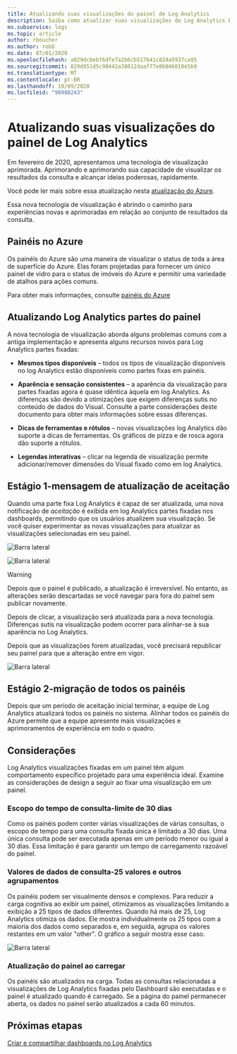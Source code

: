 ```yaml
---
title: Atualizando suas visualizações do painel de Log Analytics
description: Saiba como atualizar suas visualizações de Log Analytics Dashboard com consultas que podem fornecer ideias poderosas.
ms.subservice: logs
ms.topic: article
author: rboucher
ms.author: robb
ms.date: 07/01/2020
ms.openlocfilehash: a029dcbebf6dfe7a2b6cb517641c824a5937ca95
ms.sourcegitcommit: 829d951d5c90442a38012daaf77e86046018e5b9
ms.translationtype: MT
ms.contentlocale: pt-BR
ms.lasthandoff: 10/09/2020
ms.locfileid: "90988243"
---
```

# <a name="upgrading-your-log-analytics-dashboard-visualizations"></a>Atualizando suas visualizações do painel de Log Analytics

Em fevereiro de 2020, apresentamos uma tecnologia de visualização aprimorada. Aprimorando e aprimorando sua capacidade de visualizar os resultados da consulta e alcançar ideias poderosas, rapidamente. 

Você pode ler mais sobre essa atualização nesta [atualização do Azure](https://azure.microsoft.com/updates/azure-monitor-log-analytics-upgraded-results-visualization/). 

Essa nova tecnologia de visualização é abrindo o caminho para experiências novas e aprimoradas em relação ao conjunto de resultados da consulta. 

## <a name="dashboards-in-azure"></a>Painéis no Azure

Os painéis do Azure são uma maneira de visualizar o status de toda a área de superfície do Azure. Elas foram projetadas para fornecer um único painel de vidro para o status de imóveis do Azure e permitir uma variedade de atalhos para ações comuns. 

Para obter mais informações, consulte [painéis do Azure](../../azure-portal/azure-portal-dashboards.md)


## <a name="upgrading-log-analytics-dashboard-parts"></a>Atualizando Log Analytics partes do painel

A nova tecnologia de visualização aborda alguns problemas comuns com a antiga implementação e apresenta alguns recursos novos para Log Analytics partes fixadas: 

- **Mesmos tipos disponíveis** – todos os tipos de visualização disponíveis no log Analytics estão disponíveis como partes fixas em painéis.

- **Aparência e sensação consistentes** – a aparência da visualização para partes fixadas agora é quase idêntica àquela em log Analytics. As diferenças são devido a otimizações que exigem diferenças sutis no conteúdo de dados do Visual. Consulte a parte considerações deste documento para obter mais informações sobre essas diferenças.

- **Dicas de ferramentas e rótulos** – novas visualizações log Analytics dão suporte a dicas de ferramentas. Os gráficos de pizza e de rosca agora dão suporte a rótulos.

- **Legendas interativas** – clicar na legenda de visualização permite adicionar/remover dimensões do Visual fixado como em log Analytics.

## <a name="stage-1---opt-in-upgrade-message"></a>Estágio 1-mensagem de atualização de aceitação

Quando uma parte fixa Log Analytics é capaz de ser atualizada, uma nova notificação de *aceitação* é exibida em log Analytics partes fixadas nos dashboards, permitindo que os usuários atualizem sua visualização. Se você quiser experimentar as novas visualizações para atualizar as visualizações selecionadas em seu painel.

 
![Barra lateral](media/dashboard-upgrade/update-message-1.png)
 
![Barra lateral](media/dashboard-upgrade/update-message-2.png)

> [!WARNING]
> Depois que o painel é publicado, a atualização é irreversível. No entanto, as alterações serão descartadas se você navegar para fora do painel sem publicar novamente.  

Depois de clicar, a visualização será atualizada para a nova tecnologia. Diferenças sutis na visualização podem ocorrer para alinhar-se à sua aparência no Log Analytics.

Depois que as visualizações forem atualizadas, você precisará republicar seu painel para que a alteração entre em vigor.

![Barra lateral](media/dashboard-upgrade/update-message-3.png)

## <a name="stage-2---migration-of-all-dashboards"></a>Estágio 2-migração de todos os painéis

Depois que um período de aceitação inicial terminar, a equipe de Log Analytics atualizará todos os painéis no sistema. Alinhar todos os painéis do Azure permite que a equipe apresente mais visualizações e aprimoramentos de experiência em todo o quadro.

## <a name="considerations"></a>Considerações

Log Analytics visualizações fixadas em um painel têm algum comportamento específico projetado para uma experiência ideal. Examine as considerações de design a seguir ao fixar uma visualização em um painel.

### <a name="query-time-scope---30-day-limit"></a>Escopo do tempo de consulta-limite de 30 dias

Como os painéis podem conter várias visualizações de várias consultas, o escopo de tempo para uma consulta fixada única é limitado a 30 dias. Uma única consulta pode ser executada apenas em um período menor ou igual a 30 dias. Essa limitação é para garantir um tempo de carregamento razoável do painel.

### <a name="query-data-values---25-values-and-other-grouping"></a>Valores de dados de consulta-25 valores e outros agrupamentos

Os painéis podem ser visualmente densos e complexos. Para reduzir a carga cognitiva ao exibir um painel, otimizamos as visualizações limitando a exibição a 25 tipos de dados diferentes. Quando há mais de 25, Log Analytics otimiza os dados. Ele mostra individualmente os 25 tipos com a maioria dos dados como separados e, em seguida, agrupa os valores restantes em um valor "other". O gráfico a seguir mostra esse caso.  

![Barra lateral](media/dashboard-upgrade/values-25-limit.png)

### <a name="dashboard-refresh-on-load"></a>Atualização do painel ao carregar

Os painéis são atualizados na carga. Todas as consultas relacionadas a visualizações de Log Analytics fixadas pelo Dashboard são executadas e o painel é atualizado quando é carregado. Se a página do painel permanecer aberta, os dados no painel serão atualizados a cada 60 minutos.

## <a name="next-steps"></a>Próximas etapas

[Criar e compartilhar dashboards no Log Analytics](../learn/tutorial-logs-dashboards.md)
